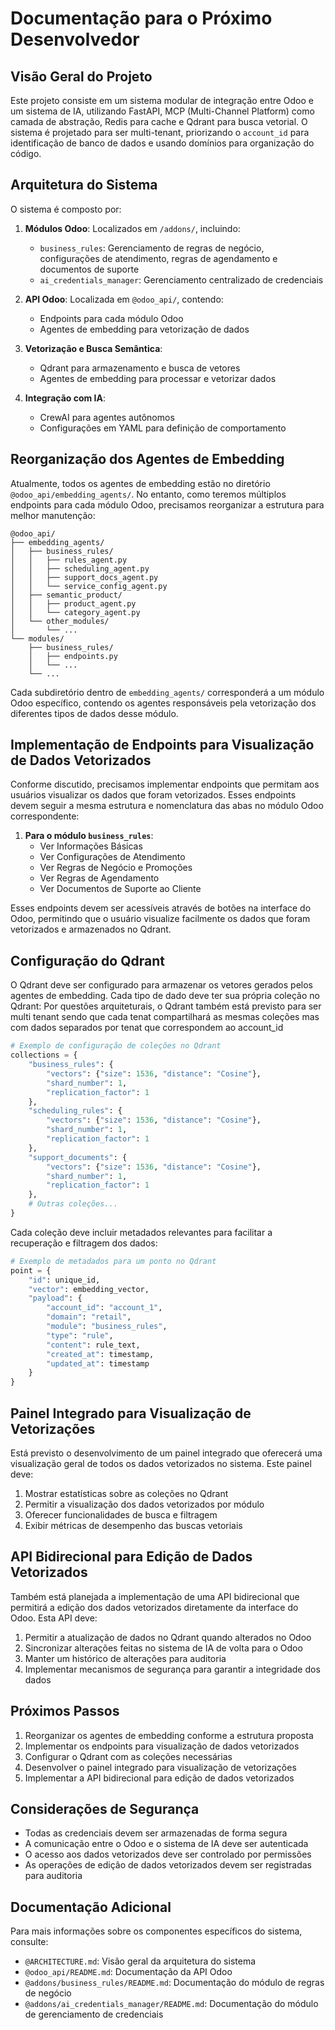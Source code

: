 # Documentação para o Próximo Desenvolvedor

## Visão Geral do Projeto

Este projeto consiste em um sistema modular de integração entre Odoo e um sistema de IA, utilizando FastAPI, MCP (Multi-Channel Platform) como camada de abstração, Redis para cache e Qdrant para busca vetorial. O sistema é projetado para ser multi-tenant, priorizando o `account_id` para identificação de banco de dados e usando domínios para organização do código.

## Arquitetura do Sistema

O sistema é composto por:

1. **Módulos Odoo**: Localizados em `/addons/`, incluindo:
   - `business_rules`: Gerenciamento de regras de negócio, configurações de atendimento, regras de agendamento e documentos de suporte
   - `ai_credentials_manager`: Gerenciamento centralizado de credenciais

2. **API Odoo**: Localizada em `@odoo_api/`, contendo:
   - Endpoints para cada módulo Odoo
   - Agentes de embedding para vetorização de dados

3. **Vetorização e Busca Semântica**:
   - Qdrant para armazenamento e busca de vetores
   - Agentes de embedding para processar e vetorizar dados

4. **Integração com IA**:
   - CrewAI para agentes autônomos
   - Configurações em YAML para definição de comportamento

## Reorganização dos Agentes de Embedding

Atualmente, todos os agentes de embedding estão no diretório `@odoo_api/embedding_agents/`. No entanto, como teremos múltiplos endpoints para cada módulo Odoo, precisamos reorganizar a estrutura para melhor manutenção:

```
@odoo_api/
├── embedding_agents/
│   ├── business_rules/
│   │   ├── rules_agent.py
│   │   ├── scheduling_agent.py
│   │   ├── support_docs_agent.py
│   │   └── service_config_agent.py
│   ├── semantic_product/
│   │   ├── product_agent.py
│   │   └── category_agent.py
│   └── other_modules/
│       └── ...
└── modules/
    ├── business_rules/
    │   ├── endpoints.py
    │   └── ...
    └── ...
```

Cada subdiretório dentro de `embedding_agents/` corresponderá a um módulo Odoo específico, contendo os agentes responsáveis pela vetorização dos diferentes tipos de dados desse módulo.

## Implementação de Endpoints para Visualização de Dados Vetorizados

Conforme discutido, precisamos implementar endpoints que permitam aos usuários visualizar os dados que foram vetorizados. Esses endpoints devem seguir a mesma estrutura e nomenclatura das abas no módulo Odoo correspondente:

1. **Para o módulo `business_rules`**:
   - Ver Informações Básicas
   - Ver Configurações de Atendimento
   - Ver Regras de Negócio e Promoções
   - Ver Regras de Agendamento
   - Ver Documentos de Suporte ao Cliente

Esses endpoints devem ser acessíveis através de botões na interface do Odoo, permitindo que o usuário visualize facilmente os dados que foram vetorizados e armazenados no Qdrant.

## Configuração do Qdrant

O Qdrant deve ser configurado para armazenar os vetores gerados pelos agentes de embedding. Cada tipo de dado deve ter sua própria coleção no Qdrant: Por questões arquiteturais, o Qdrant também está previsto para ser multi tenant sendo que cada tenat compartilhará as mesmas coleções mas com dados separados por tenat que correspondem ao account_id

```python
# Exemplo de configuração de coleções no Qdrant
collections = {
    "business_rules": {
        "vectors": {"size": 1536, "distance": "Cosine"},
        "shard_number": 1,
        "replication_factor": 1
    },
    "scheduling_rules": {
        "vectors": {"size": 1536, "distance": "Cosine"},
        "shard_number": 1,
        "replication_factor": 1
    },
    "support_documents": {
        "vectors": {"size": 1536, "distance": "Cosine"},
        "shard_number": 1,
        "replication_factor": 1
    },
    # Outras coleções...
}
```

Cada coleção deve incluir metadados relevantes para facilitar a recuperação e filtragem dos dados:

```python
# Exemplo de metadados para um ponto no Qdrant
point = {
    "id": unique_id,
    "vector": embedding_vector,
    "payload": {
        "account_id": "account_1",
        "domain": "retail",
        "module": "business_rules",
        "type": "rule",
        "content": rule_text,
        "created_at": timestamp,
        "updated_at": timestamp
    }
}
```

## Painel Integrado para Visualização de Vetorizações

Está previsto o desenvolvimento de um painel integrado que oferecerá uma visualização geral de todos os dados vetorizados no sistema. Este painel deve:

1. Mostrar estatísticas sobre as coleções no Qdrant
2. Permitir a visualização dos dados vetorizados por módulo
3. Oferecer funcionalidades de busca e filtragem
4. Exibir métricas de desempenho das buscas vetoriais

## API Bidirecional para Edição de Dados Vetorizados

Também está planejada a implementação de uma API bidirecional que permitirá a edição dos dados vetorizados diretamente da interface do Odoo. Esta API deve:

1. Permitir a atualização de dados no Qdrant quando alterados no Odoo
2. Sincronizar alterações feitas no sistema de IA de volta para o Odoo
3. Manter um histórico de alterações para auditoria
4. Implementar mecanismos de segurança para garantir a integridade dos dados

## Próximos Passos

1. Reorganizar os agentes de embedding conforme a estrutura proposta
2. Implementar os endpoints para visualização de dados vetorizados
3. Configurar o Qdrant com as coleções necessárias
4. Desenvolver o painel integrado para visualização de vetorizações
5. Implementar a API bidirecional para edição de dados vetorizados

## Considerações de Segurança

- Todas as credenciais devem ser armazenadas de forma segura
- A comunicação entre o Odoo e o sistema de IA deve ser autenticada
- O acesso aos dados vetorizados deve ser controlado por permissões
- As operações de edição de dados vetorizados devem ser registradas para auditoria

## Documentação Adicional

Para mais informações sobre os componentes específicos do sistema, consulte:

- `@ARCHITECTURE.md`: Visão geral da arquitetura do sistema
- `@odoo_api/README.md`: Documentação da API Odoo
- `@addons/business_rules/README.md`: Documentação do módulo de regras de negócio
- `@addons/ai_credentials_manager/README.md`: Documentação do módulo de gerenciamento de credenciais
